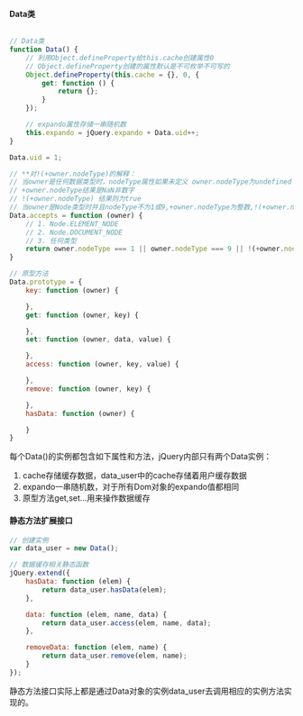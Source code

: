 
#### Data类

```javascript

// Data类
function Data() {
	// 利用Object.defineProperty给this.cache创建属性0
	// Object.defineProperty创建的属性默认是不可枚举不可写的
	Object.defineProperty(this.cache = {}, 0, {
		get: function () {
			return {};
		}
	});

	// expando属性存储一串随机数
	this.expando = jQuery.expando + Data.uid++;
}

Data.uid = 1;

// **对!(+owner.nodeType)的解释：
// 当owner是任何数据类型时，nodeType属性如果未定义 owner.nodeType为undefined
// +owner.nodeType结果是NaN非数字
// !(+owner.nodeType) 结果则为true
// 当owner是Node类型时并且nodeType不为1或9,+owner.nodeType为整数,!(+owner.nodeType)为false
Data.accepts = function (owner) {
	// 1. Node.ELEMENT_NODE
	// 2. Node.DOCUMENT_NODE
	// 3. 任何类型
	return owner.nodeType === 1 || owner.nodeType === 9 || !(+owner.nodeType);
}

// 原型方法
Data.prototype = {
	key: function (owner) {

	},
	get: function (owner, key) {

	},
	set: function (owner, data, value) {

	},
	access: function (owner, key, value) {

	},
	remove: function (owner, key) {

	},
	hasData: function (owner) {

	}
}
```
每个Data()的实例都包含如下属性和方法，jQuery内部只有两个Data实例：

1. cache存储缓存数据，data_user中的cache存储着用户缓存数据
2. expando一串随机数，对于所有Dom对象的expando值都相同
3. 原型方法get,set...用来操作数据缓存


#### 静态方法扩展接口

```javascript
// 创建实例
var data_user = new Data();

// 数据缓存相关静态函数
jQuery.extend({
	hasData: function (elem) {
		return data_user.hasData(elem);
	},

	data: function (elem, name, data) {
		return data_user.access(elem, name, data);
	},

	removeData: function (elem, name) {
		return data_user.remove(elem, name);
	}
});
```

静态方法接口实际上都是通过Data对象的实例data_user去调用相应的实例方法实现的。